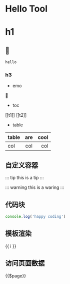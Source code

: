 # Hello Tool

# h1
## :100:
```
hello
```
###  h3

- emo

:tada:

- toc

[[t1]]
[[t2]]

- table

|table|are|cool|
|---|:-------:|---:|
|col|col|col|

## 自定义容器

::: tip
this is a tip
:::

::: warning
this is a waring
:::

## 代码块

```js
console.log('happy coding')
```

## 模板渲染
<span v-for="i in 3">{{ i }} </span>

## 访问页面数据

{{$page}}
